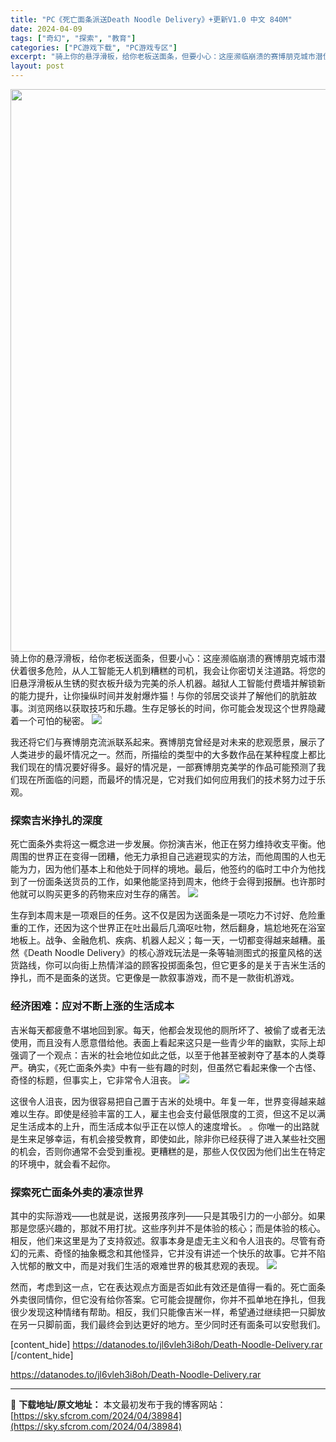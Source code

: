 ```yaml
---
title: "PC《死亡面条派送Death Noodle Delivery》+更新V1.0 中文 840M"
date: 2024-04-09
tags: ["奇幻", "探索", "教育"]
categories: ["PC游戏下载", "PC游戏专区"]
excerpt: "骑上你的悬浮滑板，给你老板送面条，但要小心：这座濒临崩溃的赛博朋克城市潜伏着很多危险，从人工智能无人机到糟糕的司机，我会让你密切关注道路。将您的旧悬浮滑板从生锈的熨衣板升级为完美的杀人机器。越狱人工智能付费墙并解锁新的能力提升，让你操纵时间并发射爆炸猫！与你的邻居交谈并了解他们的肮脏故事。浏览网络以&hellip;"
layout: post
---
```


<img class="size-full wp-image-38985 aligncenter" src="https://sky.sfcrom.com/wp-content/uploads/2024/04/2024040823501444.webp" alt="" width="600" height="900" />
骑上你的悬浮滑板，给你老板送面条，但要小心：这座濒临崩溃的赛博朋克城市潜伏着很多危险，从人工智能无人机到糟糕的司机，我会让你密切关注道路。将您的旧悬浮滑板从生锈的熨衣板升级为完美的杀人机器。越狱人工智能付费墙并解锁新的能力提升，让你操纵时间并发射爆炸猫！与你的邻居交谈并了解他们的肮脏故事。浏览网络以获取技巧和乐趣。生存足够长的时间，你可能会发现这个世界隐藏着一个可怕的秘密。

<img src="https://cdn.cloudflare.steamstatic.com/steam/apps/2014420/ss_a4737e468a91a9ace1a9b5cfb7f6d8c284a6387a.1920x1080.jpg?t=1712213417" />

我还将它们与赛博朋克流派联系起来。赛博朋克曾经是对未来的悲观愿景，展示了人类进步的最坏情况之一。然而，所描绘的类型中的大多数作品在某种程度上都比我们现在的情况要好得多。最好的情况是，一部赛博朋克美学的作品可能预测了我们现在所面临的问题，而最坏的情况是，它对我们如何应用我们的技术努力过于乐观。
<h3>探索吉米挣扎的深度</h3>
死亡面条外卖将这一概念进一步发展。你扮演吉米，他正在努力维持收支平衡。他周围的世界正在变得一团糟，他无力承担自己逃避现实的方法，而他周围的人也无能为力，因为他们基本上和他处于同样的境地。最后，他签约的临时工中介为他找到了一份面条送货员的工作，如果他能坚持到周末，他终于会得到报酬。也许那时他就可以购买更多的药物来应对生存的痛苦。

<img src="https://sky.sfcrom.com/wp-content/uploads/2024/04/20240409075303-37ce8.jpeg" />

生存到本周末是一项艰巨的任务。这不仅是因为送面条是一项吃力不讨好、危险重重的工作，还因为这个世界正在吐出最后几滴呕吐物，然后翻身，尴尬地死在浴室地板上。战争、金融危机、疾病、机器人起义；每一天，一切都变得越来越糟。虽然《Death Noodle Delivery》的核心游戏玩法是一条等轴测图式的报童风格的送货路线，你可以向街上热情洋溢的顾客投掷面条包，但它更多的是关于吉米生活的挣扎，而不是面条的送货。它更像是一款叙事游戏，而不是一款街机游戏。
<h3>经济困难：应对不断上涨的生活成本</h3>
吉米每天都疲惫不堪地回到家。每天，他都会发现他的厕所坏了、被偷了或者无法使用，而且没有人愿意借给他。表面上看起来这只是一些青少年的幽默，实际上却强调了一个观点：吉米的社会地位如此之低，以至于他甚至被剥夺了基本的人类尊严。确实，《死亡面条外卖》中有一些有趣的时刻，但虽然它看起来像一个古怪、奇怪的标题，但事实上，它非常令人沮丧。

<img src="https://sky.sfcrom.com/wp-content/uploads/2024/04/20240409075309-37913.jpeg" />

这很令人沮丧，因为很容易把自己置于吉米的处境中。年复一年，世界变得越来越难以生存。即使是经验丰富的工人，雇主也会支付最低限度的工资，但这不足以满足生活成本的上升，而生活成本似乎正在以惊人的速度增长。 。你唯一的出路就是生来足够幸运，有机会接受教育，即使如此，除非你已经获得了进入某些社交圈的机会，否则你通常不会受到重视。更糟糕的是，那些人仅仅因为他们出生在特定的环境中，就会看不起你。
<h3>探索死亡面条外卖的凄凉世界</h3>
其中的实际游戏——也就是说，送报男孩序列——只是其吸引力的一小部分。如果那是您感兴趣的，那就不用打扰。这些序列并不是体验的核心；而是体验的核心。相反，他们来这里是为了支持叙述。叙事本身是虚无主义和令人沮丧的。尽管有奇幻的元素、奇怪的抽象概念和其他怪异，它并没有讲述一个快乐的故事。它并不陷入忧郁的散文中，而是对我们生活的艰难世界的极其悲观的表现。

<img src="https://sky.sfcrom.com/wp-content/uploads/2024/04/20240409075330-71534.jpeg" />

然而，考虑到这一点，它在表达观点方面是否如此有效还是值得一看的。死亡面条外卖很同情你，但它没有给你答案。它可能会提醒你，你并不孤单地在挣扎，但我很少发现这种情绪有帮助。相反，我们只能像吉米一样，希望通过继续把一只脚放在另一只脚前面，我们最终会到达更好的地方。至少同时还有面条可以安慰我们。

[content_hide]
https://datanodes.to/jl6vleh3i8oh/Death-Noodle-Delivery.rar
[/content_hide]

<!--wechatfans start-->
https://datanodes.to/jl6vleh3i8oh/Death-Noodle-Delivery.rar
<!--wechatfans end-->

---
📖 **下载地址/原文地址：** 本文最初发布于我的博客网站：[https://sky.sfcrom.com/2024/04/38984](https://sky.sfcrom.com/2024/04/38984)
